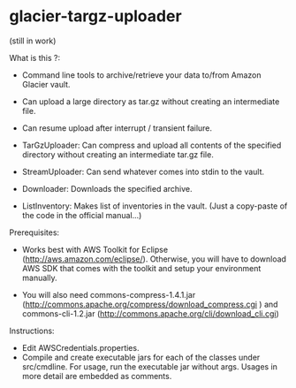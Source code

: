 glacier-targz-uploader
======================

(still in work)

What is this ?:

- Command line tools to archive/retrieve your data to/from Amazon Glacier vault.
- Can upload a large directory as tar.gz without creating an intermediate file.
- Can resume upload after interrupt / transient failure.

- TarGzUploader: Can compress and upload all contents of the specified directory without creating an intermediate tar.gz file.
- StreamUploader: Can send whatever comes into stdin to the vault.
- Downloader: Downloads the specified archive.
- ListInventory: Makes list of inventories in the vault. (Just a copy-paste of the code in the official manual...)

Prerequisites:

- Works best with AWS Toolkit for Eclipse (http://aws.amazon.com/eclipse/). Otherwise, you will have to download AWS SDK that comes with the toolkit and setup your environment manually.

- You will also need commons-compress-1.4.1.jar (http://commons.apache.org/compress/download_compress.cgi ) and commons-cli-1.2.jar (http://commons.apache.org/cli/download_cli.cgi) 

Instructions:

- Edit AWSCredentials.properties.
- Compile and create executable jars for each of the classes under src/cmdline. For usage, run the executable jar without args. Usages in more detail are embedded as comments.
